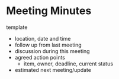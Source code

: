 # Meeting Minutes

template
- location, date and time  
- follow up from last meeting
- discussion during this meeting
- agreed action points  
    - item, owner, deadline, current status
- estimated next meeting/update
